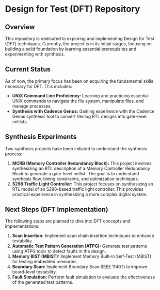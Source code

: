 # Design for Test (DFT) Repository

## Overview

This repository is dedicated to exploring and implementing Design for Test (DFT) techniques. Currently, the project is in its initial stages, focusing on building a solid foundation by learning essential prerequisites and experimenting with synthesis.

## Current Status

As of now, the primary focus has been on acquiring the fundamental skills necessary for DFT. This includes:

*   **UNIX Command Line Proficiency:** Learning and practicing essential UNIX commands to navigate the file system, manipulate files, and manage processes.
*   **Synthesis with Cadence Genus:** Gaining experience with the Cadence Genus synthesis tool to convert Verilog RTL designs into gate-level netlists.

## Synthesis Experiments

Two synthesis projects have been initiated to understand the synthesis process:

1.  **MCRB (Memory Controller Redundancy Block):** This project involves synthesizing an RTL description of a Memory Controller Redundancy Block to generate a gate-level netlist. The goal is to understand synthesis flow, timing constraints, and optimization techniques.
2.  **S298 Traffic Light Controller:** This project focuses on synthesizing an RTL model of an S298-based traffic light controller. This provides practical experience in synthesizing a more complex digital system.

## Next Steps (DFT Implementation)

The following steps are planned to dive into DFT concepts and implementations:

1.  **Scan Insertion:** Implement scan chain insertion techniques to enhance testability.
2.  **Automatic Test Pattern Generation (ATPG):** Generate test patterns using ATPG tools to detect faults in the design.
3.  **Memory BIST (MBIST):** Implement Memory Built-In Self-Test (MBIST) for testing embedded memories.
4.  **Boundary Scan:** Implement Boundary Scan (IEEE 1149.1) to improve board-level testability.
5.  **Fault Simulation:** Perform fault simulation to evaluate the effectiveness of the generated test patterns.

<!--
## Repository Structure

The repository is organized as follows:

--->
